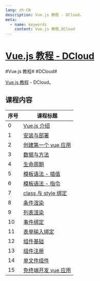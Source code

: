 ```yaml
---
lang: zh-CN
description: Vue.js 教程 - DCloud。
meta:
  - name: keywords
    content: Vue.js 教程,DCloud
---
```


# [Vue.js 教程 - DCloud](https://ke.qq.com/course/343370)

\#Vue.js 教程#
\#DCloud#

[Vue.js 教程](https://learning.dcloud.io/#/) - DCloud。

## 课程内容

<table class="course-table">
<thead>
  <tr><th>序号</th><th>课程标题</th></tr>
</thead>
<tbody>
  <tr><td>0<vp-icon name="checkbox-selected" /></td><td><a href="./introduction">Vue.js 介绍</a></td></tr>
  <tr><td>1<vp-icon name="checkbox-selected" /></td><td><a href="./install-deploy">安装与部署</a></td></tr>
  <tr><td>2<vp-icon name="checkbox-selected" /></td><td><a href="./vue-application">创建第一个 vue 应用</a></td></tr>
  <tr><td>3<vp-icon name="checkbox-selected" /></td><td><a href="./data-method">数据与方法</a></td></tr>
  <tr><td>4<vp-icon name="checkbox-selected" /></td><td><a href="./lifecycle">生命周期</a></td></tr>
  <tr><td>5<vp-icon name="checkbox-selected" /></td><td><a href="./interpolation">模板语法 - 插值</a></td></tr>
  <tr><td>6<vp-icon name="checkbox-selected" /></td><td><a href="./directive">模板语法 - 指令</a></td></tr>
  <tr><td>7<vp-icon name="checkbox-selected" /></td><td><a href="./class-style">class 与 style 绑定</a></td></tr>
  <tr><td>8<vp-icon name="checkbox-selected" /></td><td><a href="./condition">条件渲染</a></td></tr>
  <tr><td>9</td><td><a href="./">列表渲染</a></td></tr>
  <tr><td>10</td><td><a href="./">事件绑定</a></td></tr>
  <tr><td>11</td><td><a href="./">表单输入绑定</a></td></tr>
  <tr><td>12</td><td><a href="./">组件基础</a></td></tr>
  <tr><td>13</td><td><a href="./">组件注册</a></td></tr>
  <tr><td>14</td><td><a href="./">单文件组件</a></td></tr>
  <tr><td>15</td><td><a href="./">免终端开发 vue 应用</a></td></tr>
</tbody>
</table>
